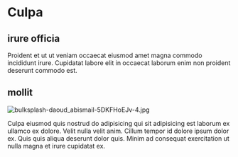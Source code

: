 # Culpa

## irure officia

Proident et ut ut veniam occaecat eiusmod amet magna commodo incididunt irure. Cupidatat labore elit in occaecat laborum enim non proident deserunt commodo est.

## mollit

<img class="bordered" src="/_merged_assets/_static/images/bulksplash-daoud_abismail-5DKFHoEJv-4.jpg" alt="bulksplash-daoud_abismail-5DKFHoEJv-4.jpg" />

Culpa eiusmod quis nostrud do adipisicing qui sit adipisicing est laborum ex ullamco ex dolore. Velit nulla velit anim. Cillum tempor id dolore ipsum dolor ex. Quis quis aliqua deserunt dolor quis. Minim ad consequat exercitation ut nulla magna et irure cupidatat ex.